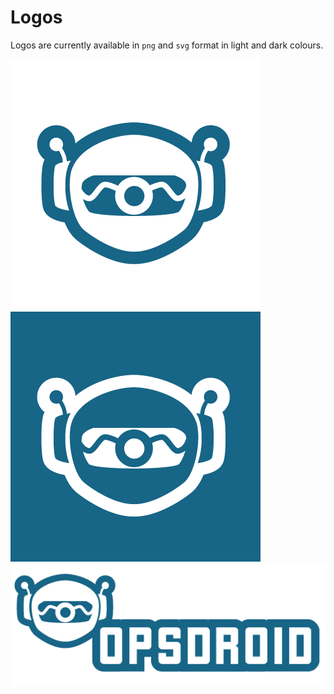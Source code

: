 # Logos

Logos are currently available in `png` and `svg` format in light and dark colours.

![Small Light](logo-light.png)
![Small Dark](logo-dark.png)
![Wide Light](logo-wide-light.png)
